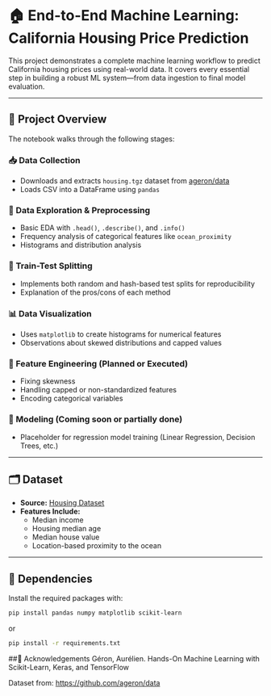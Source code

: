 # 🏠 End-to-End Machine Learning: California Housing Price Prediction

This project demonstrates a complete machine learning workflow to predict California housing prices using real-world data. It covers every essential step in building a robust ML system—from data ingestion to final model evaluation.

---

## 📌 Project Overview

The notebook walks through the following stages:

### 📥 Data Collection
- Downloads and extracts `housing.tgz` dataset from [ageron/data](https://github.com/ageron/data)
- Loads CSV into a DataFrame using `pandas`

### 🧹 Data Exploration & Preprocessing
- Basic EDA with `.head()`, `.describe()`, and `.info()`
- Frequency analysis of categorical features like `ocean_proximity`
- Histograms and distribution analysis

### 🧪 Train-Test Splitting
- Implements both random and hash-based test splits for reproducibility
- Explanation of the pros/cons of each method

### 📊 Data Visualization
- Uses `matplotlib` to create histograms for numerical features
- Observations about skewed distributions and capped values

### 🔧 Feature Engineering (Planned or Executed)
- Fixing skewness
- Handling capped or non-standardized features
- Encoding categorical variables

### 🤖 Modeling (Coming soon or partially done)
- Placeholder for regression model training (Linear Regression, Decision Trees, etc.)

---

## 🗂 Dataset

- **Source:** [Housing Dataset](https://github.com/ageron/data/raw/main/housing.tgz)
- **Features Include:**
  - Median income
  - Housing median age
  - Median house value
  - Location-based proximity to the ocean

---

## 🧰 Dependencies

Install the required packages with:

```bash
pip install pandas numpy matplotlib scikit-learn
```
or 

```bash
pip install -r requirements.txt
```

##💬 Acknowledgements
Géron, Aurélien. Hands-On Machine Learning with Scikit-Learn, Keras, and TensorFlow

Dataset from: https://github.com/ageron/data
